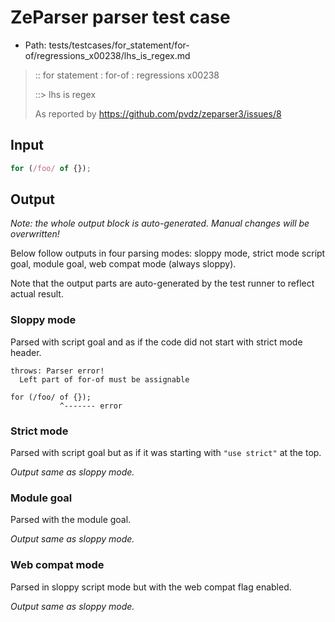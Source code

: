# ZeParser parser test case

- Path: tests/testcases/for_statement/for-of/regressions_x00238/lhs_is_regex.md

> :: for statement : for-of : regressions x00238
>
> ::> lhs is regex
>
> As reported by https://github.com/pvdz/zeparser3/issues/8

## Input

`````js
for (/foo/ of {});
`````

## Output

_Note: the whole output block is auto-generated. Manual changes will be overwritten!_

Below follow outputs in four parsing modes: sloppy mode, strict mode script goal, module goal, web compat mode (always sloppy).

Note that the output parts are auto-generated by the test runner to reflect actual result.

### Sloppy mode

Parsed with script goal and as if the code did not start with strict mode header.

`````
throws: Parser error!
  Left part of for-of must be assignable

for (/foo/ of {});
           ^------- error
`````

### Strict mode

Parsed with script goal but as if it was starting with `"use strict"` at the top.

_Output same as sloppy mode._

### Module goal

Parsed with the module goal.

_Output same as sloppy mode._

### Web compat mode

Parsed in sloppy script mode but with the web compat flag enabled.

_Output same as sloppy mode._
